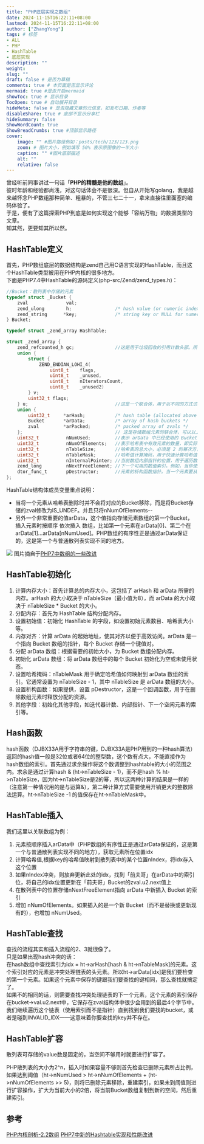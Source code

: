 ```yaml
---
title: "PHP底层实现之数组"
date: 2024-11-15T16:22:11+08:00
lastmod: 2024-11-15T16:22:11+08:00
author: ["ZhangYong"]
tags: # 标签
- ALL
- PHP
- HashTable
- 底层实现
description: ""
weight:
slug: ""
draft: false # 是否为草稿
comments: true # 本页面是否显示评论
mermaid: true #是否开启mermaid
showToc: true # 显示目录
TocOpen: true # 自动展开目录
hideMeta: false # 是否隐藏文章的元信息，如发布日期、作者等
disableShare: true # 底部不显示分享栏
hideSummary: false
ShowWordCount: true
ShowBreadCrumbs: true #顶部显示路径
cover:
    image: "" #图片路径例如：posts/tech/123/123.png
    zoom: # 图片大小，例如填写 50% 表示原图像的一半大小
    caption: "" #图片底部描述
    alt: ""
    relative: false
---
```


曾经听前同事讲过一句话「**PHP的精髓是他的数组**」。       
彼时年龄和经验都尚浅，对这句话体会不是很深。但自从开始写golang，我是越来越怀念PHP数组那种简单、粗暴的，不管三七二十一，拿来直接往里面塞的编码体验了。     
于是，便有了这篇探索PHP到底是如何实现这个能够「容纳万物」的数据类型的文章。         
知其然，更要知其所以然。

## HashTable定义
首先，PHP数组底层的数据结构是zend自己用C语言实现的HashTable，而且这个HashTable类型被用在PHP内核的很多地方。        
下面是PHP7.4中HashTable的源码定义(php-src/Zend/zend_types.h)：
```C
//Bucket：散列表中存储的元素
typedef struct _Bucket {
	zval              val;
	zend_ulong        h;                /* hash value (or numeric index)   */
	zend_string      *key;              /* string key or NULL for numerics */
} Bucket;

typedef struct _zend_array HashTable;

struct _zend_array {
	zend_refcounted_h gc;               //这是用于垃圾回收的引用计数头部。所有PHP的zval和复合类型（如数组）都使用了这种结构，以便能够进行引用计数和垃圾收集
	union {
		struct {
			ZEND_ENDIAN_LOHI_4(
				uint8_t    flags,
				uint8_t    _unused,
				uint8_t    nIteratorsCount,
				uint8_t    _unused2)
		} v;
		uint32_t flags;
	} u;                                //这是一个联合体，用于以不同的方式访问相同的内存区域。ZEND_ENDIAN_LOHI_4 是一个宏，用于处理不同字节序（大端和小端）的系统。它定义了一个包含四个 uint8_t 类型的匿名结构体，分别对应 flags, _unused, nIteratorsCount, 和 _unused2。同时，整个结构体可以作为一个 uint32_t 类型的 flags 被访问。
	union {
		uint32_t     *arHash;           /* hash table (allocated above this pointer) */ //指向哈希表的指针，用于关联数组
		Bucket       *arData;           /* array of hash buckets */                     //指向包含键值对的桶数组的指针（存在不连续的索引数组）
		zval         *arPacked;         /* packed array of zvals */                     //指向紧密打包的 zval 数组的指针，用于索引数组
	};                                  // 这是存储数组元素的联合体，可以以上面三种不同的形式访问
	uint32_t          nNumUsed;         //表示 arData 中已经使用的 Bucket 数量，包括了可能存在的空洞（已删除的元素）
	uint32_t          nNumOfElements;   //表示哈希表中有效元素的数量，即实际存储在 HashTable 中的元素数量
	uint32_t          nTableSize;       //哈希表的总大小，必须是 2 的幂次方，用于分配 arData 和 arHash
	uint32_t          nTableMask;       //哈希值计算掩码，用于快速计算哈希值在哈希表中的位置，等于 nTableSize 的负值（nTableMask = -nTableSize）
	uint32_t          nInternalPointer; //当前数组内部指针的位置，用于遍历数组时追踪位置
	zend_long         nNextFreeElement; //下一个可用的数值索引。例如，当你使用类似 arr[] = 1; 的语法添加元素到数组时，nNextFreeElement 将被用来分配键值，并且在添加后自增。如果还有类似 arr["a"] = 2; arr[] = 3; 的操作，则nNextFreeElement = 2，nNextFreeElement 会跳过任何明确指定的键，并找到下一个可用的数值索引 
	dtor_func_t       pDestructor;      //元素的析构函数指针。当一个元素要从 HashTable 中移除时，这个函数会被调用来执行任何必要的清理操作，例如减少引用计数或释放内存。
};

```
HashTable结构体成员变量重点说明：
* 当将一个元素从哈希表删除时并不会将对应的Bucket移除，而是将Bucket存储的zval修改为IS_UNDEF。并且只将nNumOfElements--
* 另外一个非常重要的值arData，这个值指向存储元素数组的第一个Bucket，插入元素时按顺序 依次插入 数组，比如第一个元素在arData[0]、第二个在arData[1]...arData[nNumUsed]。PHP数组的有序性正是通过arData保证的，这是第一个与普通散列表实现不同的地方。

![](/images/PHP/hashtable.png)
图片摘自于[PHP7中数组的一些改进](https://solupro.org/PHP7-something-about-array/)

## HashTable初始化

1. 计算内存大小：首先计算总的内存大小，这包括了 arHash 和 arData 所需的内存。arHash 的大小取决于 nTableSize（最小值为8），而 arData 的大小取决于 nTableSize * Bucket 的大小。
2. 分配内存：首先为 HashTable 结构分配内存。
3. 设置初始值：初始化 HashTable 的字段，如设置初始元素数目、哈希表大小等。
4. 内存对齐：计算 arData 的起始地址，使其对齐以便于高效访问。arData 是一个指向 Bucket 数组的指针，每个 Bucket 存储一个键值对。
5. 分配 arData 数组：根据需要的初始大小，为 Bucket 数组分配内存。
6. 初始化 arData 数组：将 arData 数组中的每个 Bucket 初始化为空或未使用状态。
7. 设置哈希掩码：nTableMask 用于确定哈希值如何映射到 arData 数组的索引。它通常设置为 nTableSize - 1，其中 nTableSize 是 arData 数组的大小。
8. 设置析构函数：如果提供，设置 pDestructor，这是一个回调函数，用于在删除数组元素时释放分配的资源。
9. 其他字段：初始化其他字段，如迭代器计数、内部指针、下一个空闲元素的索引等。

## Hash函数

hash函数（DJBX33A用于字符串的键，DJBX33A是PHP用到的一种hash算法）返回的hash值一般是32位或者64位的整型数，这个数有点大，不能直接作为hash数组的索引。首先通过求余操作将这个数调整到hashtable的大小的范围之内。求余是通过计算hash & (ht->nTableSize - 1)，而不是hash % ht->nTableSize，因为ht->nTableSize是2的幂，所以这两种计算的结果是一样的（注意第一种情况用的是与运算&），第二种计算方式需要使用开销更大的整数除法运算。ht->nTableSize -1 的值保存在ht->nTableMask中。

## HashTable插入

我们这里以关联数组为例： 
1. 元素按顺序插入arData中（PHP数组的有序性正是通过arData保证的，这是第一个与普通散列表实现不同的地方），获取元素所在位置idx
2. 计算哈希值,根据key的哈希值映射到散列表中的某个位置nIndex，将idx存入这个位置
3. 如果nIndex冲突，则放弃更新此处的idx，找到「前夫哥」在arData中的索引位，将自己的idx位置更新在「前夫哥」Bucket的zval.u2.next值上
4. 在散列表中的位置存储nNextFreeElement指向 arData 中新插入 Bucket 的索引
5. 增加 nNumOfElements。如果插入的是一个新 Bucket（而不是替换或更新现有的），也增加 nNumUsed。

## HashTable查找

查找的流程其实和插入流程的2、3就很像了。       
只是如果出现hash冲突的话：         
在hash数组中查找索引为idx = ht->arHash[hash & ht->nTableMask]的元素。这个索引对应的元素是冲突处理链表的头元素。所以ht->arData[idx]是我们要检查的第一个元素。如果这个元素中保存的键跟我们要查找的键相同，那么查找就搞定了。          
如果不的相同的话，则需要查找冲突处理链表的下一个元素，这个元素的索引保存在bucket->val.u2.next中，它保存在zval结构体中很少会用到的最后4个字节中。我们继续遍历这个链表（使用索引而不是指针）直到找到我们要找的bucket，或者是碰到INVALID_IDX——这意味着你要查找的key并不存在。

## HashTable扩容

散列表可存储的value数是固定的，当空间不够用时就要进行扩容了。

PHP散列表的大小为2^n，插入时如果容量不够则首先检查已删除元素所占比例，如果达到阈值（ht->nNumUsed > ht->nNumOfElements + (ht->nNumOfElements >> 5)，则将已删除元素移除，重建索引，如果未到阈值则进行扩容操作，扩大为当前大小的2倍，将当前Bucket数组复制到新的空间，然后重建索引。

## 参考
[PHP内核剖析-2.2数组](https://github.com/pangudashu/php7-internal/blob/master/2/zend_ht.md)
[PHP7中新的Hashtable实现和性能改进](https://gywbd.github.io/posts/2014/12/php7-new-hashtable-implementation.html)